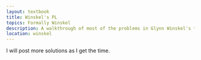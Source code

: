 ```yaml
---
layout: textbook
title: Winskel's PL
topics: Formally Winskel
description: A walkthrough of most of the problems in Glynn Winskel's *Formal Semantics of Programming Languages*.
location: winskel
---
```


I will post more solutions as I get the time.